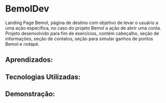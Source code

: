 # BemolDev
Landing Page Bemol, página de destino com objetivo de levar o usuário a uma ação específica, no caso do projeto Bemol a ação de abrir uma conta. Projeto desenvolvido para fim de exercícios, contém cabeçalho, seção de informações, seção de contatos, seção para simular ganhos de pontos Bemol e rodapé.

## Aprendizados:

## Tecnologias Utilizadas: 

## Demonstração:
